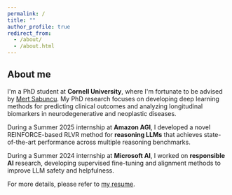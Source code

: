 ```yaml
---
permalink: /
title: ""
author_profile: true
redirect_from: 
  - /about/
  - /about.html
---
```

## About me
I'm a PhD student at **Cornell University**, where I'm fortunate to be advised by [Mert Sabuncu](https://sabuncu.engineering.cornell.edu/people/).  My PhD research focuses on developing deep learning methods for predicting clinical outcomes and analyzing longitudinal biomarkers in neurodegenerative and neoplastic diseases. 

During a Summer 2025 internship at **Amazon AGI**, I developed a novel REINFORCE-based RLVR method for **reasoning LLMs** that achieves state-of-the-art performance across multiple reasoning benchmarks.

During a Summer 2024 internship at **Microsoft AI**, I worked on **responsible AI** research, developing supervised fine-tuning and alignment methods to improve LLM safety and helpfulness.

For more details, please refer to [my resume](https://batuhankmkaraman.github.io/files/resume_batuhan_git.pdf).
